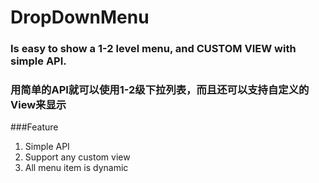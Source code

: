 # DropDownMenu

### Is easy to show a 1-2 level menu, and CUSTOM VIEW with simple API.
### 用简单的API就可以使用1-2级下拉列表，而且还可以支持自定义的View来显示


###Feature
1. Simple API
2. Support any custom view
3. All menu item is dynamic 





